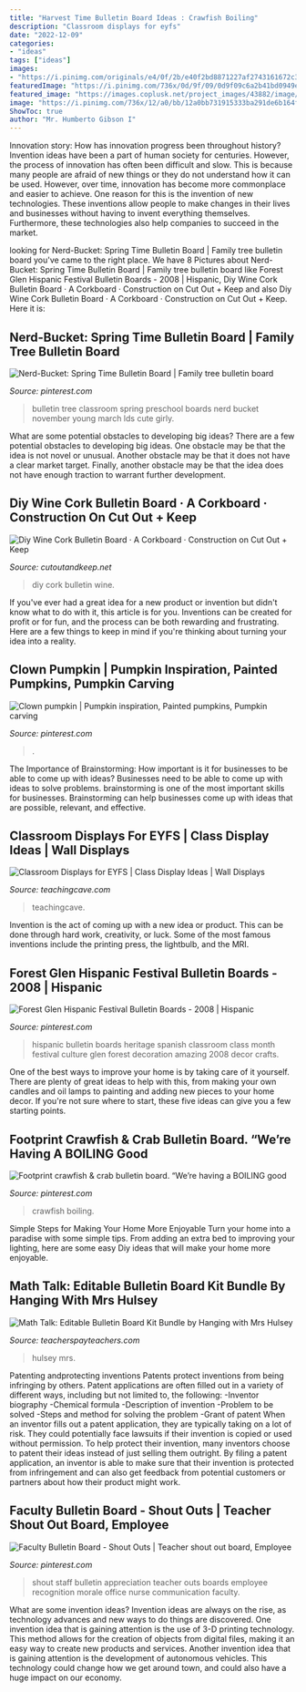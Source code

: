 ```yaml
---
title: "Harvest Time Bulletin Board Ideas : Crawfish Boiling"
description: "Classroom displays for eyfs"
date: "2022-12-09"
categories:
- "ideas"
tags: ["ideas"]
images:
- "https://i.pinimg.com/originals/e4/0f/2b/e40f2bd8871227af2743161672c33e50.jpg"
featuredImage: "https://i.pinimg.com/736x/0d/9f/09/0d9f09c6a2b41bd0949e54d871866d66--hispanic-heritage-spanish-classroom.jpg"
featured_image: "https://images.coplusk.net/project_images/43882/image/NocesdeCoton_DIYWineCorkBoard-1_1265218599.jpg"
image: "https://i.pinimg.com/736x/12/a0/bb/12a0bb731915333ba291de6b164fdfd5--clowns-pumpkins.jpg"
ShowToc: true
author: "Mr. Humberto Gibson I"
---
```



Innovation story: How has innovation progress been throughout history?
Invention ideas have been a part of human society for centuries. However, the process of innovation has often been difficult and slow. This is because many people are afraid of new things or they do not understand how it can be used. However, over time, innovation has become more commonplace and easier to achieve. One reason for this is the invention of new technologies. These inventions allow people to make changes in their lives and businesses without having to invent everything themselves. Furthermore, these technologies also help companies to succeed in the market.

	

		
looking for Nerd-Bucket: Spring Time Bulletin Board | Family tree bulletin board you've came to the right place. We have 8 Pictures about Nerd-Bucket: Spring Time Bulletin Board | Family tree bulletin board like Forest Glen Hispanic Festival Bulletin Boards - 2008 | Hispanic, Diy Wine Cork Bulletin Board · A Corkboard · Construction on Cut Out + Keep and also Diy Wine Cork Bulletin Board · A Corkboard · Construction on Cut Out + Keep. Here it is:
		
    
## Nerd-Bucket: Spring Time Bulletin Board | Family Tree Bulletin Board

<img loading=lazy src="https://i.pinimg.com/736x/ab/2a/a6/ab2aa6f827af1b64550e0ed4c7ca9092--bulletin-board-tree-march-bulletin-board-ideas.jpg" onerror="this.onerror=null;this.src='https://tse3.mm.bing.net/th?id=OIP.4gW-3bEfFc1qxsi2R6kezQHaJ4&amp;pid=15.1';" alt="Nerd-Bucket: Spring Time Bulletin Board | Family tree bulletin board">

_Source: pinterest.com_

>bulletin tree classroom spring preschool boards nerd bucket november young march lds cute girly. 

	

What are some potential obstacles to developing big ideas?
There are a few potential obstacles to developing big ideas. One obstacle may be that the idea is not novel or unusual. Another obstacle may be that it does not have a clear market target. Finally, another obstacle may be that the idea does not have enough traction to warrant further development.

    
## Diy Wine Cork Bulletin Board · A Corkboard · Construction On Cut Out + Keep

<img loading=lazy src="https://images.coplusk.net/project_images/43882/image/NocesdeCoton_DIYWineCorkBoard-1_1265218599.jpg" onerror="this.onerror=null;this.src='https://tse4.mm.bing.net/th?id=OIP.a_i9aeesaXErD0kW2LhD3QHaLE&amp;pid=15.1';" alt="Diy Wine Cork Bulletin Board · A Corkboard · Construction on Cut Out + Keep">

_Source: cutoutandkeep.net_

>diy cork bulletin wine. 

	

If you've ever had a great idea for a new product or invention but didn't know what to do with it, this article is for you. Inventions can be created for profit or for fun, and the process can be both rewarding and frustrating. Here are a few things to keep in mind if you're thinking about turning your idea into a reality.

    
## Clown Pumpkin | Pumpkin Inspiration, Painted Pumpkins, Pumpkin Carving

<img loading=lazy src="https://i.pinimg.com/736x/12/a0/bb/12a0bb731915333ba291de6b164fdfd5--clowns-pumpkins.jpg" onerror="this.onerror=null;this.src='https://tse3.mm.bing.net/th?id=OIP.5EdztgsnbHOzFlbKbrjwIAHaJ6&amp;pid=15.1';" alt="Clown pumpkin | Pumpkin inspiration, Painted pumpkins, Pumpkin carving">

_Source: pinterest.com_

>. 

	

The Importance of Brainstorming: How important is it for businesses to be able to come up with ideas?
Businesses need to be able to come up with ideas to solve problems. brainstorming is one of the most important skills for businesses. Brainstorming can help businesses come up with ideas that are possible, relevant, and effective.

    
## Classroom Displays For EYFS | Class Display Ideas | Wall Displays

<img loading=lazy src="https://www.teachingcave.com/wp-content/uploads/2013/10/Hulk1.jpg" onerror="this.onerror=null;this.src='https://tse3.mm.bing.net/th?id=OIP.c39WzdhLARknRhEcnh7fwwHaHa&amp;pid=15.1';" alt="Classroom Displays for EYFS | Class Display Ideas | Wall Displays">

_Source: teachingcave.com_

>teachingcave. 

	

Invention is the act of coming up with a new idea or product. This can be done through hard work, creativity, or luck. Some of the most famous inventions include the printing press, the lightbulb, and the MRI.

    
## Forest Glen Hispanic Festival Bulletin Boards - 2008 | Hispanic

<img loading=lazy src="https://i.pinimg.com/736x/0d/9f/09/0d9f09c6a2b41bd0949e54d871866d66--hispanic-heritage-spanish-classroom.jpg" onerror="this.onerror=null;this.src='https://tse1.mm.bing.net/th?id=OIP.UixTN2TInbdbVpv1bx8i0QHaLG&amp;pid=15.1';" alt="Forest Glen Hispanic Festival Bulletin Boards - 2008 | Hispanic">

_Source: pinterest.com_

>hispanic bulletin boards heritage spanish classroom class month festival culture glen forest decoration amazing 2008 decor crafts. 

	

One of the best ways to improve your home is by taking care of it yourself. There are plenty of great ideas to help with this, from making your own candles and oil lamps to painting and adding new pieces to your home decor. If you're not sure where to start, these five ideas can give you a few starting points.

    
## Footprint Crawfish &amp; Crab Bulletin Board. “We’re Having A BOILING Good

<img loading=lazy src="https://i.pinimg.com/originals/e4/0f/2b/e40f2bd8871227af2743161672c33e50.jpg" onerror="this.onerror=null;this.src='https://tse4.mm.bing.net/th?id=OIP.j9JvP1dyqNsLvPl0m5lKLgHaJ4&amp;pid=15.1';" alt="Footprint crawfish &amp; crab bulletin board. “We’re having a BOILING good">

_Source: pinterest.com_

>crawfish boiling. 

	

Simple Steps for Making Your Home More Enjoyable
Turn your home into a paradise with some simple tips. From adding an extra bed to improving your lighting, here are some easy Diy ideas that will make your home more enjoyable.

    
## Math Talk: Editable Bulletin Board Kit Bundle By Hanging With Mrs Hulsey

<img loading=lazy src="https://ecdn.teacherspayteachers.com/thumbitem/Math-Talk-Editable-Bulletin-Board-Kit-3313719-1609161745/original-3313719-1.jpg" onerror="this.onerror=null;this.src='https://tse3.mm.bing.net/th?id=OIP.0ZQPA6sFYG8-cQuWRGKM_AAAAA&amp;pid=15.1';" alt="Math Talk: Editable Bulletin Board Kit Bundle by Hanging with Mrs Hulsey">

_Source: teacherspayteachers.com_

>hulsey mrs. 

	

Patenting andprotecting inventions
Patents protect inventions from being infringing by others. Patent applications are often filled out in a variety of different ways, including but not limited to, the following: 
-Inventor biography 
-Chemical formula 
-Description of invention 
-Problem to be solved 
-Steps and method for solving the problem 
-Grant of patent 
When an inventor fills out a patent application, they are typically taking on a lot of risk. They could potentially face lawsuits if their invention is copied or used without permission. To help protect their invention, many inventors choose to patent their ideas instead of just selling them outright. By filing a patent application, an inventor is able to make sure that their invention is protected from infringement and can also get feedback from potential customers or partners about how their product might work.

    
## Faculty Bulletin Board - Shout Outs | Teacher Shout Out Board, Employee

<img loading=lazy src="https://i.pinimg.com/736x/34/6f/f4/346ff438f91f26ef82128c13258a6d93.jpg" onerror="this.onerror=null;this.src='https://tse3.mm.bing.net/th?id=OIP._1Oe0UsEgPrcB6bw6_Yp_gHaJq&amp;pid=15.1';" alt="Faculty Bulletin Board - Shout Outs | Teacher shout out board, Employee">

_Source: pinterest.com_

>shout staff bulletin appreciation teacher outs boards employee recognition morale office nurse communication faculty. 

	

What are some invention ideas?
Invention ideas are always on the rise, as technology advances and new ways to do things are discovered. One invention idea that is gaining attention is the use of 3-D printing technology. This method allows for the creation of objects from digital files, making it an easy way to create new products and services. Another invention idea that is gaining attention is the development of autonomous vehicles. This technology could change how we get around town, and could also have a huge impact on our economy.

